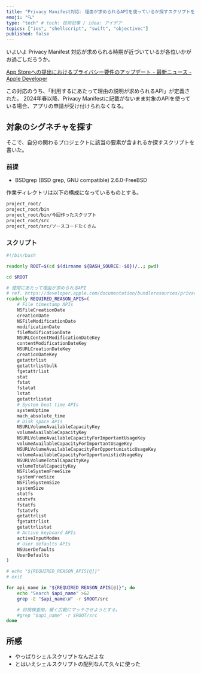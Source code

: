 ```yaml
---
title: "Privacy Manifest対応: 理由が求められるAPIを使っているか探すスクリプトを書いた"
emoji: "🔍"
type: "tech" # tech: 技術記事 / idea: アイデア
topics: ["ios", "shellscript", "swift", "objectivec"]
published: false
---
```


いよいよ Privacy Manifest 対応が求められる時期が近づいているが各位いかがお過ごしだろうか。

[App Storeへの提出におけるプライバシー要件のアップデート - 最新ニュース - Apple Developer](https://developer.apple.com/jp/news/?id=r1henawx)

この対応のうち、「利用するにあたって理由の説明が求められるAPI」が定義された。
2024年春以降、Privacy Manifestに記載がないまま対象のAPIを使っている場合、アプリの申請が受け付けられなくなる。

## 対象のシグネチャを探す

そこで、自分の関わるプロジェクトに該当の要素が含まれるか探すスクリプトを書いた。

### 前提

- BSDgrep (BSD grep, GNU compatible) 2.6.0-FreeBSD

作業ディレクトリは以下の構成になっているものとする。

```bash
project_root/
project_root/bin
project_root/bin/今回作ったスクリプト
project_root/src
project_root/src/ソースコードたくさん
```

### スクリプト

```bash
#!/bin/bash

readonly ROOT=$(cd $(dirname ${BASH_SOURCE:-$0})/..; pwd)

cd $ROOT

# 使用にあたって理由が求められるAPI
# ref. https://developer.apple.com/documentation/bundleresources/privacy_manifest_files/describing_use_of_required_reason_api?language=objc
readonly REQUIRED_REASON_APIS=(
    # File timestamp APIs
    NSFileCreationDate
    creationDate
    NSFileModificationDate
    modificationDate
    fileModificationDate
    NSURLContentModificationDateKey
    contentModificationDateKey
    NSURLCreationDateKey
    creationDateKey
    getattrlist
    getattrlistbulk
    fgetattrlist
    stat
    fstat
    fstatat
    lstat
    getattrlistat
    # System boot time APIs
    systemUptime
    mach_absolute_time
    # Disk space APIs
    NSURLVolumeAvailableCapacityKey
    volumeAvailableCapacityKey
    NSURLVolumeAvailableCapacityForImportantUsageKey
    volumeAvailableCapacityForImportantUsageKey
    NSURLVolumeAvailableCapacityForOpportunisticUsageKey
    volumeAvailableCapacityForOpportunisticUsageKey
    NSURLVolumeTotalCapacityKey
    volumeTotalCapacityKey
    NSFileSystemFreeSize
    systemFreeSize
    NSFileSystemSize
    systemSize
    statfs
    statvfs
    fstatfs
    fstatvfs
    getattrlist
    fgetattrlist
    getattrlistat
    # Active keyboard APIs
    activeInputModes
    # User defaults APIs
    NSUserDefaults
    UserDefaults
)

# echo "${REQUIRED_REASON_APIS[@]}"
# exit

for api_name in "${REQUIRED_REASON_APIS[@]}"; do
    echo "Search $api_name" >&2
    grep -E "$api_name\W" -r $ROOT/src 

    # 目視検査用。緩く広範にマッチさせようとする。
    #grep "$api_name" -r $ROOT/src
done
```

## 所感

- やっぱりシェルスクリプトなんだよな
- とはいえシェルスクリプトの配列なんて久々に使った
